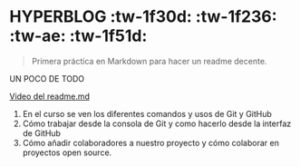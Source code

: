 
# HYPERBLOG  :tw-1f30d: :tw-1f236: :tw-ae: :tw-1f51d:

> Primera práctica en Markdown para hacer un readme decente.

UN POCO DE TODO

[Video del readme.md](https://platzi.com/clases/1557-git-github/19977-readmemd-es-una-excelente-practica/ "Video del readme.md")


1. En el curso se ven los diferentes comandos y usos de Git y GitHub
2. Cómo trabajar desde la consola de Git y como hacerlo desde la interfaz de GitHub
3. Cómo añadir colaboradores a nuestro proyecto y cómo colaborar en proyectos open source.